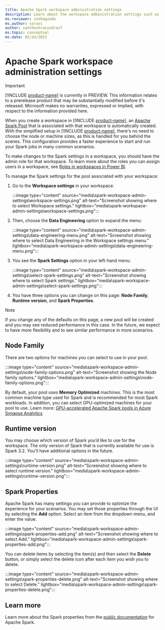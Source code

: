 ```yaml
---
title: Apache Spark workspace administration settings
description: Learn about the workspace administration settings such as Apache Spark node family, runtime version, and Spark properties. 
ms.reviewer: snehagunda
ms.author: saravi
author: santhoshravindran7
ms.topic: conceptual
ms.date: 02/24/2023
---
```


# Apache Spark workspace administration settings

> [!IMPORTANT]
> [!INCLUDE [product-name](../includes/product-name.md)] is currently in PREVIEW. This information relates to a prerelease product that may be substantially modified before it's released. Microsoft makes no warranties, expressed or implied, with respect to the information provided here.

When you create a workspace in [!INCLUDE [product-name](../includes/product-name.md)], an [Apache Spark Pool](/azure/synapse-analytics/spark/apache-spark-pool-configurations) that is associated with that workspace is automatically created. With the simplified setup in [!INCLUDE [product-name](../includes/product-name.md)], there's no need to choose the node or machine sizes, as this is handled for you behind the scenes. This configuration provides a faster experience to start and run your Spark jobs in many common scenarios.

To make changes to the Spark settings in a workspace, you should have the admin role for that workspace. To learn more about the roles you can assign users in a workspace, see [Roles in workspaces in Power BI](/power-bi/collaborate-share/service-roles-new-workspaces).

To manage the Spark settings for the pool associated with your workspace:

1. Go to the **Workspace settings** in your workspace:

   :::image type="content" source="media\spark-workspace-admin-settings\workspace-settings.png" alt-text="Screenshot showing where to select Workspace settings." lightbox="media\spark-workspace-admin-settings\workspace-settings.png":::

1. Then, choose the **Data Engineering** option to expand the menu:

   :::image type="content" source="media\spark-workspace-admin-settings\data-engineering-menu.png" alt-text="Screenshot showing where to select Data Engineering in the Workspace settings menu." lightbox="media\spark-workspace-admin-settings\data-engineering-menu.png":::

1. You see the **Spark Settings** option in your left-hand menu:

   :::image type="content" source="media\spark-workspace-admin-settings\select-spark-settings.png" alt-text="Screenshot showing where to select Spark settings." lightbox="media\spark-workspace-admin-settings\select-spark-settings.png":::

1. You have three options you can change on this page: **Node Family**, **Runtime version**, and **Spark Properties**.

> [!NOTE]
> If you change any of the defaults on this page, a new pool will be created and you may see reduced performance in this case. In the future, we expect to have more flexibility and to see similar performance in more scenarios.

## Node Family

There are two options for machines you can select to use in your pool.

:::image type="content" source="media\spark-workspace-admin-settings\node-family-options.png" alt-text="Screenshot showing the Node family options." lightbox="media\spark-workspace-admin-settings\node-family-options.png":::

By default, your pool uses **Memory Optimized** machines. This is the most common machine type used for Spark and is recommended for most Spark workloads. In addition, you can select GPU-optimized machines for your pool to use. Learn more: [GPU-accelerated Apache Spark pools in Azure Synapse Analytics](/azure/synapse-analytics/spark/apache-spark-gpu-concept)

## Runtime version

You may choose which version of Spark you’d like to use for the workspace. The only version of Spark that is currently available for use is Spark 3.2. You'll have additional options in the future.

:::image type="content" source="media\spark-workspace-admin-settings\runtime-version.png" alt-text="Screenshot showing where to select runtime version." lightbox="media\spark-workspace-admin-settings\runtime-version.png":::

## Spark Properties

Apache Spark has many settings you can provide to optimize the experience for your scenarios. You may set those properties through the UI by selecting the **Add** option. Select an item from the dropdown menu, and enter the value.

:::image type="content" source="media\spark-workspace-admin-settings\spark-properties-add.png" alt-text="Screenshot showing where to select Add." lightbox="media\spark-workspace-admin-settings\spark-properties-add.png":::

You can delete items by selecting the item(s) and then select the **Delete** button, or simply select the delete icon after each item you wish you to delete.

:::image type="content" source="media\spark-workspace-admin-settings\spark-properties-delete.png" alt-text="Screenshot showing where to select Delete." lightbox="media\spark-workspace-admin-settings\spark-properties-delete.png":::

## Learn more

Learn more about the Spark properties from the [public documentation](https://spark.apache.org/docs/latest/configuration.html) for Apache Spark.
